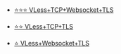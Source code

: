 - [⭐⭐⭐ VLess+TCP+Websocket+TLS](https://github.com/charlieethan/firewall-proxy/tree/master/English/V2ray/VLess/tcp+ws)

- [⭐⭐ VLess+TCP+TLS](https://github.com/charlieethan/firewall-proxy/tree/master/English/V2ray/VLess/tcp)  		

- [⭐ VLess+Websocket+TLS](https://github.com/charlieethan/firewall-proxy/tree/master/English/V2ray/VLess/ws) 		